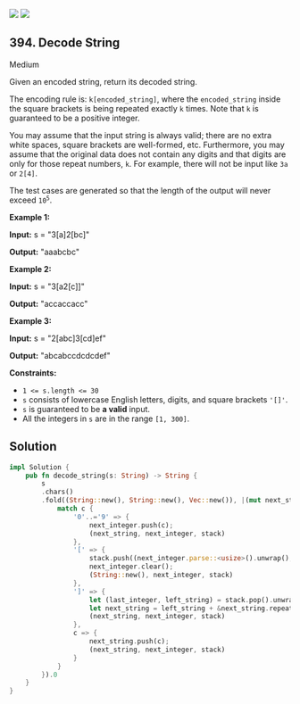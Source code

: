 [![](https://img.shields.io/github/stars/LeetCode-in-Rust/LeetCode-in-Rust?label=Stars&style=flat-square)](https://github.com/LeetCode-in-Rust/LeetCode-in-Rust)
[![](https://img.shields.io/github/forks/LeetCode-in-Rust/LeetCode-in-Rust?label=Fork%20me%20on%20GitHub%20&style=flat-square)](https://github.com/LeetCode-in-Rust/LeetCode-in-Rust/fork)

## 394\. Decode String

Medium

Given an encoded string, return its decoded string.

The encoding rule is: `k[encoded_string]`, where the `encoded_string` inside the square brackets is being repeated exactly `k` times. Note that `k` is guaranteed to be a positive integer.

You may assume that the input string is always valid; there are no extra white spaces, square brackets are well-formed, etc. Furthermore, you may assume that the original data does not contain any digits and that digits are only for those repeat numbers, `k`. For example, there will not be input like `3a` or `2[4]`.

The test cases are generated so that the length of the output will never exceed <code>10<sup>5</sup></code>.

**Example 1:**

**Input:** s = "3[a]2[bc]"

**Output:** "aaabcbc"

**Example 2:**

**Input:** s = "3[a2[c]]"

**Output:** "accaccacc"

**Example 3:**

**Input:** s = "2[abc]3[cd]ef"

**Output:** "abcabccdcdcdef"

**Constraints:**

*   `1 <= s.length <= 30`
*   `s` consists of lowercase English letters, digits, and square brackets `'[]'`.
*   `s` is guaranteed to be **a valid** input.
*   All the integers in `s` are in the range `[1, 300]`.

## Solution

```rust
impl Solution {
    pub fn decode_string(s: String) -> String {
        s
        .chars()
        .fold((String::new(), String::new(), Vec::new()), |(mut next_string, mut next_integer, mut stack): (String, String, Vec<(usize, String)>), c| {
            match c {
                '0'..='9' => {
                    next_integer.push(c);
                    (next_string, next_integer, stack)
                },
                '[' => {
                    stack.push((next_integer.parse::<usize>().unwrap(), next_string));
                    next_integer.clear();
                    (String::new(), next_integer, stack)
                },
                ']' => {
                    let (last_integer, left_string) = stack.pop().unwrap();
                    let next_string = left_string + &next_string.repeat(last_integer);
                    (next_string, next_integer, stack)
                },
                c => {
                    next_string.push(c);
                    (next_string, next_integer, stack)
                }
            }
        }).0
    }
}
```